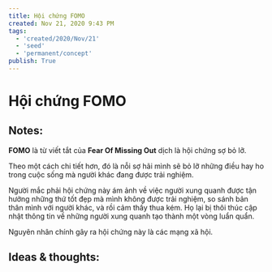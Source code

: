 ```yaml
---
title: Hội chứng FOMO
created: Nov 21, 2020 9:43 PM
tags:
  - 'created/2020/Nov/21'
  - 'seed'
  - 'permanent/concept'
publish: True
---
```

# Hội chứng FOMO

## Notes:
**FOMO** là từ viết tắt của **Fear Of Missing Out** dịch là hội chứng sợ bỏ lỡ.

Theo một cách chi tiết hơn, đó là nỗi sợ hãi mình sẽ bỏ lỡ những điều hay ho trong cuộc sống mà người khác đang được trải nghiệm. 

Người mắc phải hội chứng này ám ảnh về việc người xung quanh được tận hưởng những thứ tốt đẹp mà mình không được trải nghiệm, so sánh bản thân mình với người khác, và rồi cảm thấy thua kém. Họ lại bị thôi thúc cập nhật thông tin về những người xung quanh tạo thành một vòng luẩn quẩn. 

Nguyên nhân chính gây ra hội chứng này là các mạng xã hội.

## Ideas & thoughts:
